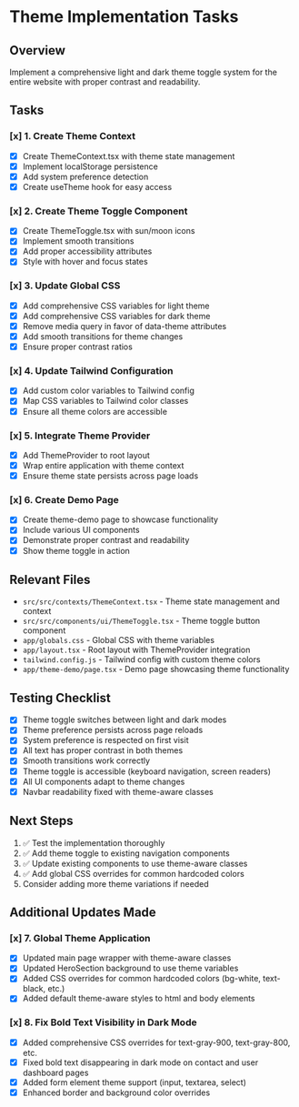 # Theme Implementation Tasks

## Overview

Implement a comprehensive light and dark theme toggle system for the entire website with proper contrast and readability.

## Tasks

### [x] 1. Create Theme Context

- [x] Create ThemeContext.tsx with theme state management
- [x] Implement localStorage persistence
- [x] Add system preference detection
- [x] Create useTheme hook for easy access

### [x] 2. Create Theme Toggle Component

- [x] Create ThemeToggle.tsx with sun/moon icons
- [x] Implement smooth transitions
- [x] Add proper accessibility attributes
- [x] Style with hover and focus states

### [x] 3. Update Global CSS

- [x] Add comprehensive CSS variables for light theme
- [x] Add comprehensive CSS variables for dark theme
- [x] Remove media query in favor of data-theme attributes
- [x] Add smooth transitions for theme changes
- [x] Ensure proper contrast ratios

### [x] 4. Update Tailwind Configuration

- [x] Add custom color variables to Tailwind config
- [x] Map CSS variables to Tailwind color classes
- [x] Ensure all theme colors are accessible

### [x] 5. Integrate Theme Provider

- [x] Add ThemeProvider to root layout
- [x] Wrap entire application with theme context
- [x] Ensure theme state persists across page loads

### [x] 6. Create Demo Page

- [x] Create theme-demo page to showcase functionality
- [x] Include various UI components
- [x] Demonstrate proper contrast and readability
- [x] Show theme toggle in action

## Relevant Files

- `src/src/contexts/ThemeContext.tsx` - Theme state management and context
- `src/src/components/ui/ThemeToggle.tsx` - Theme toggle button component
- `app/globals.css` - Global CSS with theme variables
- `app/layout.tsx` - Root layout with ThemeProvider integration
- `tailwind.config.js` - Tailwind config with custom theme colors
- `app/theme-demo/page.tsx` - Demo page showcasing theme functionality

## Testing Checklist

- [x] Theme toggle switches between light and dark modes
- [x] Theme preference persists across page reloads
- [x] System preference is respected on first visit
- [x] All text has proper contrast in both themes
- [x] Smooth transitions work correctly
- [x] Theme toggle is accessible (keyboard navigation, screen readers)
- [x] All UI components adapt to theme changes
- [x] Navbar readability fixed with theme-aware classes

## Next Steps

1. ✅ Test the implementation thoroughly
2. ✅ Add theme toggle to existing navigation components
3. ✅ Update existing components to use theme-aware classes
4. ✅ Add global CSS overrides for common hardcoded colors
5. Consider adding more theme variations if needed

## Additional Updates Made

### [x] 7. Global Theme Application

- [x] Updated main page wrapper with theme-aware classes
- [x] Updated HeroSection background to use theme variables
- [x] Added CSS overrides for common hardcoded colors (bg-white, text-black, etc.)
- [x] Added default theme-aware styles to html and body elements

### [x] 8. Fix Bold Text Visibility in Dark Mode

- [x] Added comprehensive CSS overrides for text-gray-900, text-gray-800, etc.
- [x] Fixed bold text disappearing in dark mode on contact and user dashboard pages
- [x] Added form element theme support (input, textarea, select)
- [x] Enhanced border and background color overrides
